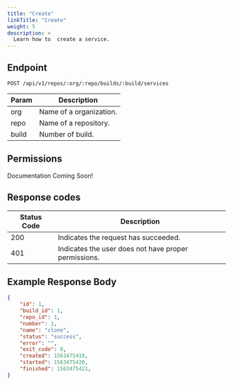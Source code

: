 ```yaml
---
title: "Create"
linkTitle: "Create"
weight: 5
description: >
  Learn how to  create a service.
---
```


## Endpoint

```
POST /api/v1/repos/:org/:repo/builds/:build/services
```

| Param | Description |
|---|---|
| org | Name of a organization. |
| repo | Name of a repository. |
| build | Number of build. |

## Permissions

Documentation Coming Soon!

## Response codes

| Status Code | Description |
|---|---|
| 200 | Indicates the request has succeeded. |
| 401 | Indicates the user does not have proper permissions. |

## Example Response Body

```json
{
	"id": 1,
	"build_id": 1,
	"repo_id": 1,
	"number": 1,
	"name": "clone",
	"status": "success",
	"error": "",
	"exit_code": 0,
	"created": 1563475419,
	"started": 1563475420,
	"finished": 1563475421,
}
```
